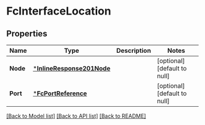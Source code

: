 # FcInterfaceLocation

## Properties
Name | Type | Description | Notes
------------ | ------------- | ------------- | -------------
**Node** | [***InlineResponse201Node**](inline_response_201_node.md) |  | [optional] [default to null]
**Port** | [***FcPortReference**](fc_port_reference.md) |  | [optional] [default to null]

[[Back to Model list]](../README.md#documentation-for-models) [[Back to API list]](../README.md#documentation-for-api-endpoints) [[Back to README]](../README.md)


